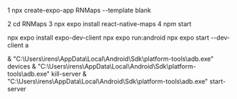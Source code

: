 1 npx create-expo-app RNMaps --template blank

2 cd RNMaps
3 npx expo install react-native-maps
4 npm start

npx expo install expo-dev-client
npx expo run:android
npx expo start --dev-client
a

& "C:\Users\irens\AppData\Local\Android\Sdk\platform-tools\adb.exe" devices
& "C:\Users\irens\AppData\Local\Android\Sdk\platform-tools\adb.exe" kill-server
& "C:\Users\irens\AppData\Local\Android\Sdk\platform-tools\adb.exe" start-server
